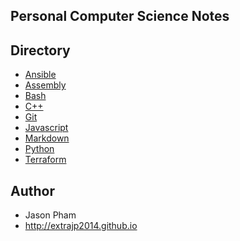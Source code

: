 Personal Computer Science Notes
--------------

## Directory 
* [Ansible](https://github.com/extrajp2014/Computer-Science-Notes/tree/master/Ansible)
* [Assembly](https://github.com/extrajp2014/Computer-Science-Notes/tree/master/Assembly)
* [Bash](https://github.com/extrajp2014/Computer-Science-Notes/tree/master/Bash)
* [C++](https://github.com/extrajp2014/Computer-Science-Notes/tree/master/Cplusplus)
* [Git](https://github.com/extrajp2014/Computer-Science-Notes/tree/master/Git)
* [Javascript](https://github.com/extrajp2014/Computer-Science-Notes/tree/master/Javascript)
* [Markdown](https://github.com/extrajp2014/Computer-Science-Notes/tree/master/Markdown)
* [Python](https://github.com/extrajp2014/Computer-Science-Notes/tree/master/Python)
* [Terraform](https://github.com/extrajp2014/Computer-Science-Notes/tree/master/Terraform)

## Author
- Jason Pham
- http://extrajp2014.github.io